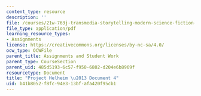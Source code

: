 ```yaml
---
content_type: resource
description: ''
file: /courses/21w-763j-transmedia-storytelling-modern-science-fiction-spring-2014/b41b8052f8fc94e313bfafa420f95cb1_MIT21W_763JS14_Projct_doc4.pdf
file_type: application/pdf
learning_resource_types:
- Assignments
license: https://creativecommons.org/licenses/by-nc-sa/4.0/
ocw_type: OCWFile
parent_title: Assignments and Student Work
parent_type: CourseSection
parent_uid: 485d5193-6c57-f950-6802-d204e6b8969f
resourcetype: Document
title: "Project Helheim \u2013 Document 4"
uid: b41b8052-f8fc-94e3-13bf-afa420f95cb1
---
```


